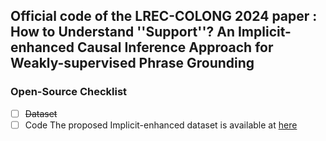 ## Official code of the LREC-COLONG 2024 paper : How to Understand ''Support''? An Implicit-enhanced Causal Inference Approach for Weakly-supervised Phrase Grounding
### Open-Source Checklist
- [ ] ~~Dataset~~
- [ ] Code
The proposed Implicit-enhanced dataset is available at [here](https://drive.google.com/file/d/1_js1ikr3Iaef_t3wPCPzI06Q5yCeGfa2/view?usp=drive_link)
